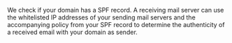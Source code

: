 We check if your domain has a SPF record. A receiving mail server can use the whitelisted IP addresses of your sending mail servers and the accompanying policy from your SPF record to determine the authenticity of a received email with your domain as sender.
